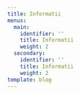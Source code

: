 ```yaml
---
title: Informatii
menus:
  main:
    identifier: ''
    title: Informatii
    weight: 2
  secondary:
    identifier: ''
    title: Informatii
    weight: 2
template: blog
---
```


